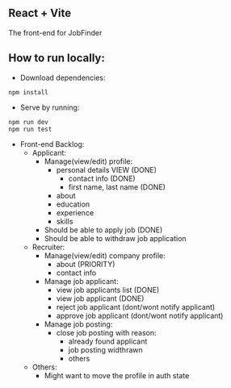 ## React + Vite

The front-end for JobFinder

## How to run locally:

- Download dependencies:
```
npm install
```

- Serve by running:
```
npm run dev
npm run test
```

- Front-end Backlog:
    - Applicant:
        - Manage(view/edit) profile:
            - personal details  VIEW (DONE)
                - contact info (DONE)
                - first name, last name (DONE)
            - about
            - education
            - experience
            - skills
        - Should be able to apply job (DONE)
        - Should be able to withdraw job application
    - Recruiter:
        - Manage(view/edit) company profile:
            - about (PRIORITY)
            - contact info
        - Manage job applicant:
            - view job applicants list (DONE)
            - view job applicant (DONE)
            - reject job applicant (dont/wont notify applicant)
            - approve job applicant (dont/wont notify applicant)
        - Manage job posting:
            - close job posting with reason:
                - already found applicant
                - job posting widthrawn
                - others
    - Others:
        - Might want to move the profile in auth state
    